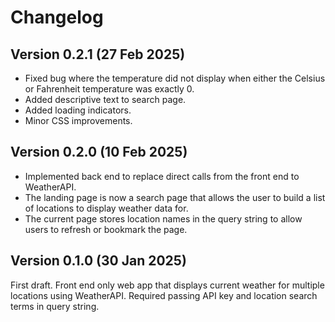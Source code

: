 # Changelog

## Version 0.2.1 (27 Feb 2025)

- Fixed bug where the temperature did not display when either the Celsius or Fahrenheit temperature was exactly 0.
- Added descriptive text to search page.
- Added loading indicators.
- Minor CSS improvements.

## Version 0.2.0 (10 Feb 2025)

- Implemented back end to replace direct calls from the front end to WeatherAPI.
- The landing page is now a search page that allows the user to build a list of locations to display weather data for.
- The current page stores location names in the query string to allow users to refresh or bookmark the page.

## Version 0.1.0 (30 Jan 2025)

First draft. Front end only web app that displays current weather for multiple locations using WeatherAPI. Required passing API key and location search terms in query string.
